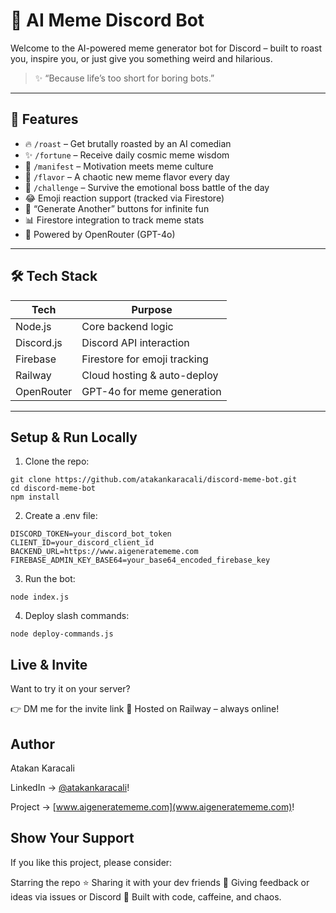 # 🤖 AI Meme Discord Bot

Welcome to the AI-powered meme generator bot for Discord – built to roast you, inspire you, or just give you something weird and hilarious.

> ✨ “Because life’s too short for boring bots.”

---

## 🚀 Features

- 🔥 `/roast` – Get brutally roasted by an AI comedian  
- ✨ `/fortune` – Receive daily cosmic meme wisdom  
- 💼 `/manifest` – Motivation meets meme culture  
- 🍜 `/flavor` – A chaotic new meme flavor every day  
- 🎯 `/challenge` – Survive the emotional boss battle of the day  
- 😂 Emoji reaction support (tracked via Firestore)  
- 🔁 “Generate Another” buttons for infinite fun  
- 📊 Firestore integration to track meme stats  
- 🧠 Powered by OpenRouter (GPT-4o)

---

## 🛠️ Tech Stack

| Tech           | Purpose                         |
|----------------|---------------------------------|
| Node.js        | Core backend logic              |
| Discord.js     | Discord API interaction         |
| Firebase       | Firestore for emoji tracking    |
| Railway        | Cloud hosting & auto-deploy     |
| OpenRouter     | GPT-4o for meme generation      |

---


## Setup & Run Locally

1. Clone the repo:

```
git clone https://github.com/atakankaracali/discord-meme-bot.git
cd discord-meme-bot
npm install
```

2. Create a .env file:
```
DISCORD_TOKEN=your_discord_bot_token
CLIENT_ID=your_discord_client_id
BACKEND_URL=https://www.aigeneratememe.com
FIREBASE_ADMIN_KEY_BASE64=your_base64_encoded_firebase_key
```

3. Run the bot:
```
node index.js
```

4. Deploy slash commands:
```
node deploy-commands.js
```

## Live & Invite
Want to try it on your server?

👉 DM me for the invite link
📡 Hosted on Railway – always online!

## Author

Atakan Karacali

LinkedIn → [@atakankaracali](https://www.linkedin.com/in/atakankaracali)!

Project → [www.aigeneratememe.com](www.aigeneratememe.com)!


## Show Your Support
If you like this project, please consider:

Starring the repo ⭐️
Sharing it with your dev friends 🧠
Giving feedback or ideas via issues or Discord 💬
Built with code, caffeine, and chaos.


